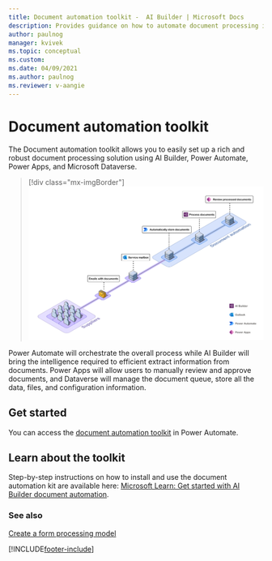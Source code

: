 ```yaml
---
title: Document automation toolkit -  AI Builder | Microsoft Docs
description: Provides guidance on how to automate document processing in AI Builder.
author: paulnog
manager: kvivek
ms.topic: conceptual
ms.custom: 
ms.date: 04/09/2021
ms.author: paulnog
ms.reviewer: v-aangie
---
```


# Document automation toolkit

The Document automation toolkit allows you to easily set up a rich and robust document processing solution using AI Builder, Power Automate, Power Apps, and Microsoft Dataverse.

> [!div class="mx-imgBorder"]
> ![process diagram.](media/doc-automation.png "Diagram showing the stages of document automation")


Power Automate will orchestrate the overall process while AI Builder will bring the intelligence required to efficient extract information from documents. Power Apps will allow users to manually review and approve documents, and Dataverse will manage the document queue, store all the data, files, and configuration information.

## Get started

You can access the [document automation toolkit](https://flow.microsoft.com/manage/aibuilder/documentautomation) in Power Automate. 

## Learn about the toolkit

Step-by-step instructions on how to install and use the document automation kit are available here: [Microsoft Learn: Get started with AI Builder document automation](/learn/modules/get-started-ai-builder-document-automation/).

### See also

[Create a form processing model](create-form-processing-model.md)


[!INCLUDE[footer-include](includes/footer-banner.md)]